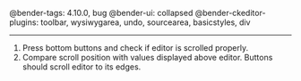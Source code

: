 @bender-tags: 4.10.0, bug
@bender-ui: collapsed
@bender-ckeditor-plugins: toolbar, wysiwygarea, undo, sourcearea, basicstyles, div

----

1. Press bottom buttons and check if editor is scrolled properly.
2. Compare scroll position with values displayed above editor. Buttons should scroll editor to its edges.
